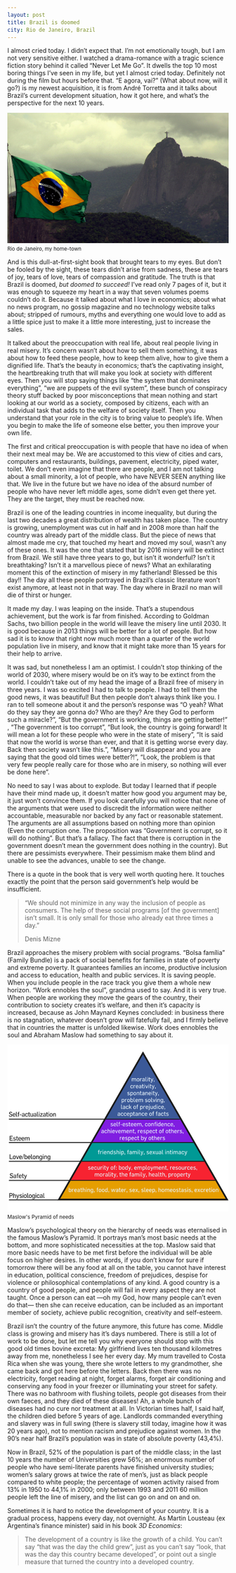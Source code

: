 ```yaml
---
layout: post
title: Brazil is doomed
city: Rio de Janeiro, Brazil
---
```


I almost cried today. I didn’t expect that. I’m not emotionally tough, but I am not very sensitive either. I watched a drama-romance with a tragic science fiction story behind it called “Never Let Me Go”. It dwells the top 10 most boring things I’ve seen in my life, but yet I almost cried today. Definitely not during the film but hours before that. “E agora, vai?” (What about now, will it go?) is my newest acquisition, it is from André Torretta and it talks about Brazil’s current development situation, how it got here, and what’s the perspective for the next 10 years.

![Photo of Brazilian flag waving in front of Corcovado](/images/2013-01-13-brazil.png)
<small>Rio de Janeiro, my home-town</small>

And is this dull-at-first-sight book that brought tears to my eyes. But don’t be fooled by the sight, these tears didn’t arise from sadness, these are tears of joy, tears of love, tears of compassion and gratitude. The truth is that Brazil is doomed, _but doomed to succeed!_ I’ve read only 7 pages of it, but it was enough to squeeze my heart in a way that seven volumes poems couldn’t do it. Because it talked about what I love in economics; about what no news program, no gossip magazine and no technology website talks about; stripped of rumours, myths and everything one would love to add as a little spice just to make it a little more interesting, just to increase the sales.

It talked about the preoccupation with real life, about real people living in real misery. It’s concern wasn’t about how to sell them something, it was about how to feed these people, how to keep them alive, how to give them a dignified life. That’s the beauty in economics; that’s the captivating insight, the heartbreaking truth that will make you look at society with different eyes. Then you will stop saying things like “the system that dominates everything”, “we are puppets of the evil system”, these bunch of conspiracy theory stuff backed by poor misconceptions that mean nothing and start looking at our world as a society, composed by citizens, each with an individual task that adds to the welfare of society itself. Then you understand that your role in the city is to bring value to people’s life. When you begin to make the life of someone else better, you then improve your own life.

The first and critical preoccupation is with people that have no idea of when their next meal may be. We are accustomed to this view of cities and cars, computers and restaurants, buildings, pavement, electricity, piped water, toilet. We don’t even imagine that there are people, and I am not talking about a small minority, a lot of people, who have NEVER SEEN anything like that. We live in the future but we have no idea of the absurd number of people who have never left middle ages, some didn’t even get there yet. They are the target, they must be reached now.

Brazil is one of the leading countries in income inequality, but during the last two decades a great distribution of wealth has taken place. The country is growing, unemployment was cut in half and in 2008 more than half the country was already part of the middle class. But the piece of news that almost made me cry, that touched my heart and moved my soul, wasn’t any of these ones. It was the one that stated that by 2016 misery will be extinct from Brazil. We still have three years to go, but isn’t it wonderful? Isn’t it breathtaking? Isn’t it a marvellous piece of news? What an exhilarating moment this of the extinction of misery in my fatherland! Blessed be this day!! The day all these people portrayed in Brazil’s classic literature won’t exist anymore, at least not in that way. The day where in Brazil no man will die of thirst or hunger.

It made my day. I was leaping on the inside. That’s a stupendous achievement, but the work is far from finished. According to Goldman Sachs, two billion people in the world will leave the misery line until 2030. It is good because in 2013 things will be better for a lot of people. But how sad it is to know that right now much more than a quarter of the world population live in misery, and know that it might take more than 15 years for their help to arrive.

It was sad, but nonetheless I am an optimist. I couldn’t stop thinking of the world of 2030, where misery would be on it’s way to be extinct from the world. I couldn’t take out of my head the image of a Brazil free of misery in three years. I was so excited I had to talk to people. I had to tell them the good news, it was beautiful! But then people don’t always think like you. I ran to tell someone about it and the person’s response was “O yeah? What do they say they are gonna do? Who are they? Are they God to perform such a miracle?”, “But the government is working, things are getting better!” , “The government is too corrupt”, “But look, the country is going forward! It will mean a lot for these people who were in the state of misery”, “It is said that now the world is worse than ever, and that it is getting worse every day. Back then society wasn’t like this.”, “Misery will disappear and you are saying that the good old times were better?!”, “Look, the problem is that very few people really care for those who are in misery, so nothing will ever be done here”.

No need to say I was about to explode. But today I learned that if people have their mind made up, it doesn’t matter how good you argument may be, it just won’t convince them. If you look carefully you will notice that none of the arguments that were used to discredit the information were neither accountable, measurable nor backed by any fact or reasonable statement. The arguments are all assumptions based on nothing more than opinion (Even the corruption one. The proposition was “Government is corrupt, so it will do nothing”. But that’s a fallacy. The fact that there is corruption in the government doesn’t mean the government does nothing in the country). But there are pessimists everywhere. Their pessimism make them blind and unable to see the advances, unable to see the change.

There is a quote in the book that is very well worth quoting here. It touches exactly the point that the person said government’s help would be insufficient.

> “We should not minimize in any way the inclusion of people as consumers. The help of these social programs \[of the government\] isn’t small. It is only small for those who already eat three times a day.”
>
> Denis Mizne

Brazil approaches the misery problem with social programs. “Bolsa família” (Family Bundle) is a pack of social benefits for families in state of poverty and extreme poverty. It guarantees families an income, productive inclusion and access to education, health and public services. It is saving people. When you include people in the race track you give them a whole new horizon. “Work ennobles the soul”, grandma used to say. And it is very true. When people are working they move the gears of the country, their contribution to society creates it’s welfare, and then it’s capacity is increased, because as John Maynard Keynes concluded: in business there is no stagnation, whatever doesn’t grow will fatefully fail, and I firmly believe that in countries the matter is unfolded likewise. Work does ennobles the soul and Abraham Maslow had something to say about it.

![Maslow's Pyramid of needs](/images/2013-01-13-maslow.png)
<small>Maslow's Pyramid of needs</small>

Maslow’s psychological theory on the hierarchy of needs was eternalised in the famous Maslow’s Pyramid. It portrays man’s most basic needs at the bottom, and more sophisticated necessities at the top. Maslow said that more basic needs have to be met first before the individual will be able focus on higher desires. In other words, if you don’t know for sure if tomorrow there will be any food at all on the table, you cannot have interest in education, political conscience, freedom of prejudices, despise for violence or philosophical contemplations of any kind. A good country is a country of good people, and people will fail in every aspect they are not taught. Once a person can eat —oh my God, how many people can’t even do that— then she can receive education, can be included as an important member of society, achieve public recognition, creativity and self-esteem.

Brazil isn’t the country of the future anymore, this future has come. Middle class is growing and misery has it’s days numbered. There is still a lot of work to be done, but let me tell you why everyone should stop with this good old times bovine excreta: My girlfriend lives ten thousand kilometres away from me, nonetheless I see her every day. My mum travelled to Costa Rica when she was young, there she wrote letters to my grandmother, she came back and got here before the letters. Back then there was no electricity, forget reading at night, forget alarms, forget air conditioning and conserving any food in your freezer or illuminating your street for safety. There was no bathroom with flushing toilets, people got diseases from their own faeces, and they died of these diseases! Ah, a whole bunch of diseases had no cure nor treatment at all. In Victorian times half, I said half, the children died before 5 years of age. Landlords commanded everything and slavery was in full swing (there is slavery still today, imagine how it was 20 years ago), not to mention racism and prejudice against women. In the 90’s near half Brazil’s population was in state of absolute poverty (43,4%).

Now in Brazil, 52% of the population is part of the middle class; in the last 10 years the number of Universities grew 56%; an enormous number of people who have semi-literate parents have finished university studies; women’s salary grows at twice the rate of men’s, just as black people compared to white people; the percentage of women activity raised from 13% in 1950 to 44,1% in 2000; only between 1993 and 2011 60 million people left the line of misery, and the list can go on and on and on.

Sometimes it is hard to notice the development of your country. It is a gradual process, happens every day, not overnight. As Martin Lousteau (ex Argentina’s finance minister) said in his book _3D Economics_:

> The development of a country is like the growth of a child. You can’t say “that was the day the child grew”, just as you can’t say “look, that was the day this country became developed”, or point out a single measure that turned the country into a developed country.
